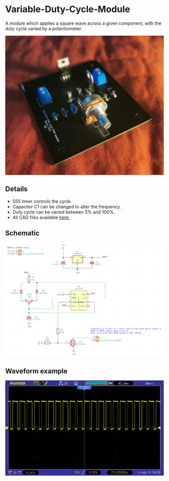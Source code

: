 # Variable-Duty-Cycle-Module
A module which applies a square wave across a given component, with the duty cycle varied by a potentiometer.

![](https://github.com/BenHenderson09/Variable-Duty-Cycle-Module/blob/master/images/1.jpg)

## Details
- 555 timer controls the cycle.
- Capacitor C1 can be changed to alter the frequency.
- Duty cycle can be varied between 5% and 100%.
- All CAD files available [here.](https://github.com/BenHenderson09/Variable-Duty-Cycle-Module/tree/master/kicad)

## Schematic
![](https://github.com/BenHenderson09/Variable-Duty-Cycle-Module/blob/master/images/schematic.png)

## Waveform example
![](https://github.com/BenHenderson09/Variable-Duty-Cycle-Module/blob/master/images/waveform.jpg)
